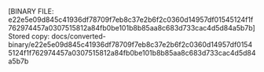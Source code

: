 [BINARY FILE: e22e5e09d845c41936df78709f7eb8c37e2b6f2c0360d14957df01545124f1f762974457a0307515812a84fb0be101b8b85aa8c683d733cac4d5d84a5b7b]
Stored copy: docs/converted-binary/e22e5e09d845c41936df78709f7eb8c37e2b6f2c0360d14957df01545124f1f762974457a0307515812a84fb0be101b8b85aa8c683d733cac4d5d84a5b7b
